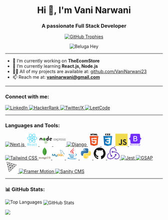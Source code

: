 <h1 align="center">Hi 👋, I'm Vani Narwani</h1>
<h3 align="center">A passionate Full Stack Developer</h3>

<p align="center">
  <a href="https://github.com/ryo-ma/github-profile-trophy">
    <img src="https://github-profile-trophy.vercel.app/?username=VaniNarwani23&theme=onedark&row=1&column=6" alt="GitHub Trophies" />
  </a>
</p> 
<div align="center">
  <img src="https://github.com/user-attachments/assets/1215966e-f2da-4782-9c1f-1c275d37ca5d" alt="Beluga Hey" width="500">
</div>

---

- 🔭 I’m currently working on **TheEcomStore**
- 🌱 I’m currently learning **React.js, Node.js**
- 👨‍💻 All of my projects are available at: [github.com/VaniNarwani23](https://github.com/VaniNarwani23)
- 📫 Reach me at: **vaninarwani@gmail.com**

---

<h3 align="left">Connect with me:</h3>
<p align="left">
  <a href="https://www.linkedin.com/in/vani-narwani-50a239274/" target="_blank">
    <img src="https://raw.githubusercontent.com/rahuldkjain/github-profile-readme-generator/master/src/images/icons/Social/linked-in-alt.svg" alt="LinkedIn" height="30" width="40" />
  </a>
  <a href="https://www.hackerrank.com/vaninarwani" target="_blank">
    <img src="https://raw.githubusercontent.com/rahuldkjain/github-profile-readme-generator/master/src/images/icons/Social/hackerrank.svg" alt="HackerRank" height="30" width="40" />
  </a>
  <a href="https://x.com/NarwaniVani" target="_blank">
    <img src="https://raw.githubusercontent.com/rahuldkjain/github-profile-readme-generator/master/src/images/icons/Social/twitter.svg" alt="Twitter/X" height="30" width="40" />
  </a>
  <a href="https://leetcode.com/vani_narwani/" target="_blank">
    <img src="https://raw.githubusercontent.com/rahuldkjain/github-profile-readme-generator/master/src/images/icons/Social/leet-code.svg" alt="LeetCode" height="30" width="40" />
  </a>
</p>

---

<h3 align="left">Languages and Tools:</h3>
<p align="left">
  <!-- Frameworks -->
  <a href="https://nextjs.org/" target="_blank" rel="noreferrer">
    <img src="https://cdn.worldvectorlogo.com/logos/next-js.svg" alt="Next.js" width="40" height="40"/>
  </a>
  <a href="https://reactjs.org/" target="_blank" rel="noreferrer">
    <img src="https://raw.githubusercontent.com/devicons/devicon/master/icons/react/react-original-wordmark.svg" alt="React" width="40" height="40"/>
  </a>
  <a href="https://nodejs.org/" target="_blank" rel="noreferrer">
    <img src="https://raw.githubusercontent.com/devicons/devicon/master/icons/nodejs/nodejs-original-wordmark.svg" alt="Node.js" width="40" height="40"/>
  </a>
  <a href="https://expressjs.com/" target="_blank" rel="noreferrer">
    <img src="https://raw.githubusercontent.com/devicons/devicon/master/icons/express/express-original-wordmark.svg" alt="Express.js" width="40" height="40"/>
  </a>
  <a href="https://www.djangoproject.com/" target="_blank" rel="noreferrer">
    <img src="https://cdn.worldvectorlogo.com/logos/django.svg" alt="Django" width="40" height="40"/>
  </a>

  <!-- Web Tech -->
  <a href="https://www.w3.org/html/" target="_blank" rel="noreferrer">
    <img src="https://raw.githubusercontent.com/devicons/devicon/master/icons/html5/html5-original-wordmark.svg" alt="HTML5" width="40" height="40"/>
  </a>
  <a href="https://www.w3schools.com/css/" target="_blank" rel="noreferrer">
    <img src="https://raw.githubusercontent.com/devicons/devicon/master/icons/css3/css3-original-wordmark.svg" alt="CSS3" width="40" height="40"/>
  </a>
  <a href="https://developer.mozilla.org/en-US/docs/Web/JavaScript" target="_blank" rel="noreferrer">
    <img src="https://raw.githubusercontent.com/devicons/devicon/master/icons/javascript/javascript-original.svg" alt="JavaScript" width="40" height="40"/>
  </a>
  <a href="https://getbootstrap.com" target="_blank" rel="noreferrer">
    <img src="https://raw.githubusercontent.com/devicons/devicon/master/icons/bootstrap/bootstrap-plain-wordmark.svg" alt="Bootstrap" width="40" height="40"/>
  </a>
  <a href="https://tailwindcss.com/" target="_blank" rel="noreferrer">
    <img src="https://www.vectorlogo.zone/logos/tailwindcss/tailwindcss-icon.svg" alt="Tailwind CSS" width="40" height="40"/>
  </a>

  <!-- Databases -->
  <a href="https://www.mongodb.com/" target="_blank" rel="noreferrer">
    <img src="https://raw.githubusercontent.com/devicons/devicon/master/icons/mongodb/mongodb-original-wordmark.svg" alt="MongoDB" width="40" height="40"/>
  </a>
  <a href="https://www.mysql.com/" target="_blank" rel="noreferrer">
    <img src="https://raw.githubusercontent.com/devicons/devicon/master/icons/mysql/mysql-original-wordmark.svg" alt="MySQL" width="40" height="40"/>
  </a>

  <!-- Programming -->
  <a href="https://www.java.com/" target="_blank" rel="noreferrer">
    <img src="https://raw.githubusercontent.com/devicons/devicon/master/icons/java/java-original.svg" alt="Java" width="40" height="40"/>
  </a>
  <a href="https://www.python.org" target="_blank" rel="noreferrer">
    <img src="https://raw.githubusercontent.com/devicons/devicon/master/icons/python/python-original.svg" alt="Python" width="40" height="40"/>
  </a>

  <!-- Tools -->
  <a href="https://github.com/" target="_blank" rel="noreferrer">
    <img src="https://raw.githubusercontent.com/devicons/devicon/master/icons/github/github-original.svg" alt="GitHub" width="40" height="40"/>
  </a>
  <a href="https://redux.js.org/" target="_blank" rel="noreferrer">
    <img src="https://raw.githubusercontent.com/devicons/devicon/master/icons/redux/redux-original.svg" alt="Redux" width="40" height="40"/>
  </a>
  <a href="https://jestjs.io/" target="_blank" rel="noreferrer">
    <img src="https://www.vectorlogo.zone/logos/jestjsio/jestjsio-icon.svg" alt="Jest" width="40" height="40"/>
  </a>
  <a href="https://gsap.com/" target="_blank" rel="noreferrer">
  <img src="https://raw.githubusercontent.com/get-icon/geticon/refs/heads/master/icons/gsap.svg" alt="GSAP" width="40" height="40"/>
</a>

  <a href="https://threejs.org/" target="_blank" rel="noreferrer">
    <img src="https://raw.githubusercontent.com/devicons/devicon/master/icons/threejs/threejs-original.svg" alt="Three.js" width="40" height="40"/>
  </a>
  <a href="https://www.framer.com/motion/" target="_blank" rel="noreferrer">
    <img src="https://raw.githubusercontent.com/gilbarbara/logos/main/logos/framer.svg" alt="Framer Motion" width="40" height="40"/>
  </a>
  <a href="https://www.sanity.io/" target="_blank" rel="noreferrer">
    <img src="https://avatars.githubusercontent.com/u/17177659?s=200&v=4" alt="Sanity CMS" width="40" height="40"/>
  </a>
</p>

---

<h3>📊 GitHub Stats:</h3>

<p>
  <img align="left" src="https://github-readme-stats.vercel.app/api/top-langs?username=VaniNarwani23&show_icons=true&locale=en&layout=compact" alt="Top Languages" />
</p>

<p>&nbsp;<img align="center" src="https://github-readme-stats.vercel.app/api?username=VaniNarwani23&show_icons=true&locale=en" alt="GitHub Stats" /></p>

<p><img src="https://github-readme-streak-stats.herokuapp.com/?user=VaniNarwani23"/></p>
